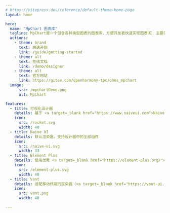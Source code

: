 ```yaml
---
# https://vitepress.dev/reference/default-theme-home-page
layout: home

hero:
  name: "MpChart 图表库"
  tagline: MpChart是一个包含各种类型图表的图表库，方便开发者快速实现图表UI，主要包括线形图、柱状图、饼状图、蜡烛图、气泡图、雷达图、瀑布图等自定义图表库。
  actions:
    - theme: brand
      text: 快速开始
      link: /guide/getting-started
    - theme: alt
      text: 在线文档
      link: /demo/designer
    - theme: alt
      text: 官方网站
      link: https://gitee.com/openharmony-tpc/ohos_mpchart
  image:
      src: /mpchartDemo.png
      alt: MpChart

features:
  - title: 可视化设计器
    details: 基于 <a target=_blank href="https://www.naiveui.com">Naive UI</a> 组件库，所见即所得
    icon:
      src: /rocket.svg
      width: 40
  - title: Naive UI
    details: 默认渲染器，支持设计器中的全部组件
    icon:
      src: /naive-ui.svg
      width: 33
  - title: Element Plus
    details: 使用优秀 <a target=_blank href="https://element-plus.org/">Element Plus</a> 组件库的渲染器
    icon:
      src: /element-plus.svg
      width: 40
  - title: Vant
    details: 适配移动终端的渲染器（<a target=_blank href="https://vant-ui.github.io">Vant4</a> 以上版本）
    icon:
      src: vant.png
      width: 40
    
---
```


<style>
:root {
  --vp-home-hero-name-color: transparent;
  --vp-home-hero-name-background: -webkit-linear-gradient(120deg, #18A058 30%, #00C9D7);

  --vp-home-hero-image-background-image: linear-gradient(-45deg, #18A058 50%, #00C9D7 50%);
  --vp-home-hero-image-filter: blur(44px);
}

@media (min-width: 640px) {
  :root {
    --vp-home-hero-image-filter: blur(56px);
  }
}

@media (min-width: 960px) {
  :root {
    --vp-home-hero-image-filter: blur(68px);
  }
}

.VPFeatures .details a {
    text-decoration-line: underline;
    text-underline-offset: 2px;
}

@media (min-width: 960px) {
    .image-src {
        margin-top:10px;
        max-width: 440px !important;
    }
}
</style>
